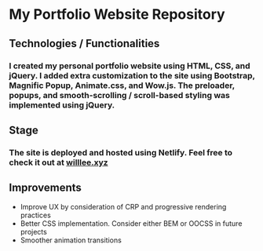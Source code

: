 # My Portfolio Website Repository
## Technologies / Functionalities
### I created my personal portfolio website using HTML, CSS, and jQuery. I added extra customization to the site using Bootstrap, Magnific Popup, Animate.css, and Wow.js. The preloader, popups, and smooth-scrolling / scroll-based styling was implemented using jQuery.

## Stage
### The site is deployed and hosted using Netlify. Feel free to check it out at [willlee.xyz](https://www.willlee.xyz)

## Improvements
* Improve UX by consideration of CRP and progressive rendering practices
* Better CSS implementation. Consider either BEM or OOCSS in future projects
* Smoother animation transitions
